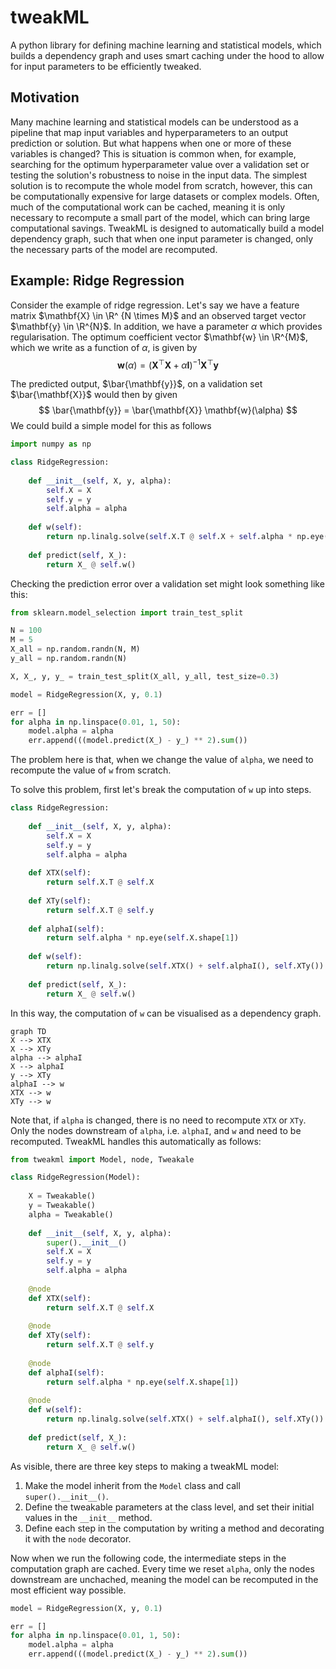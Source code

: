 # tweakML

A python library for defining machine learning and statistical models, which builds a dependency graph and uses smart caching under the hood to allow for input parameters to be efficiently tweaked.

## Motivation

Many machine learning and statistical models can be understood as a pipeline that map input variables and hyperparameters to an output prediction or solution. But what happens when one or more of these variables is changed? This is situation is common when, for example, searching for the optimum hyperparameter value over a validation set or testing the solution's robustness to noise in the input data. The simplest solution is to recompute the whole model from scratch, however, this can be computationally expensive for large datasets or complex models. Often, much of the computational work can be cached, meaning it is only necessary to recompute a small part of the model, which can bring large computational savings. TweakML is designed to automatically build a model dependency graph, such that when one input  parameter is changed, only the necessary parts of the model are recomputed.

## Example: Ridge Regression

Consider the example of ridge regression. Let's say we have a feature matrix $\mathbf{X} \in \R^
{N \times M}$ and an observed target vector $\mathbf{y} \in \R^{N}$. In addition, we have a  parameter $\alpha$ which provides regularisation. The optimum coefficient vector $\mathbf{w} \in \R^{M}$, which we write as a function of $\alpha$, is given by 
$$
\mathbf{w}(\alpha) = \left( \mathbf{X}^\top \mathbf{X} + \alpha \mathbf{I}\right)^{-1} \mathbf{X}^\top 
\mathbf{y}
$$

The predicted output, $\bar{\mathbf{y}}$, on a validation set $\bar{\mathbf{X}}$ would then by given 
$$
\bar{\mathbf{y}} = \bar{\mathbf{X}} \mathbf{w}(\alpha)
$$
We could build a simple model for this as follows 

```python 
import numpy as np

class RidgeRegression:
    
    def __init__(self, X, y, alpha):
        self.X = X
        self.y = y
        self.alpha = alpha
        
    def w(self):
        return np.linalg.solve(self.X.T @ self.X + self.alpha * np.eye(self.X.shape[1]), self.X.T @ self.y)
    
    def predict(self, X_):
        return X_ @ self.w()
```

Checking the prediction error over a validation set might look something like this:

```python 
from sklearn.model_selection import train_test_split

N = 100
M = 5
X_all = np.random.randn(N, M)
y_all = np.random.randn(N)

X, X_, y, y_ = train_test_split(X_all, y_all, test_size=0.3)

model = RidgeRegression(X, y, 0.1)

err = []
for alpha in np.linspace(0.01, 1, 50):
    model.alpha = alpha
	err.append(((model.predict(X_) - y_) ** 2).sum())    

```

The problem here is that, when we change the value of `alpha`, we need to recompute the value of `w` from scratch. 

To solve this problem, first let's break the computation of `w`  up into steps. 

```python 
class RidgeRegression:
    
    def __init__(self, X, y, alpha):
        self.X = X
        self.y = y
        self.alpha = alpha
        
    def XTX(self):
        return self.X.T @ self.X
    
   	def XTy(self):
        return self.X.T @ self.y
    
    def alphaI(self):
        return self.alpha * np.eye(self.X.shape[1])
        
    def w(self):
        return np.linalg.solve(self.XTX() + self.alphaI(), self.XTy())
    
    def predict(self, X_):
        return X_ @ self.w()
```

In this way, the computation of `w` can be visualised as a dependency graph. 

```mermaid
graph TD
X --> XTX
X --> XTy
alpha --> alphaI
X --> alphaI
y --> XTy
alphaI --> w
XTX --> w
XTy --> w
```

Note that, if `alpha` is changed, there is no need to recompute `XTX` or `XTy`. Only the nodes downstream of `alpha`, i.e. `alphaI`, and `w` and need to be recomputed. TweakML handles this automatically as follows: 

```python
from tweakml import Model, node, Tweakale

class RidgeRegression(Model):
    
    X = Tweakable()
    y = Tweakable()
    alpha = Tweakable()
    
    def __init__(self, X, y, alpha):
        super().__init__()
        self.X = X
        self.y = y
        self.alpha = alpha
    
	@node    
    def XTX(self):
        return self.X.T @ self.X
    
    @node
    def XTy(self):
        return self.X.T @ self.y
    
    @node
    def alphaI(self):
        return self.alpha * np.eye(self.X.shape[1])
	
    @node
    def w(self):
        return np.linalg.solve(self.XTX() + self.alphaI(), self.XTy())
    
    def predict(self, X_):
        return X_ @ self.w()
```

As visible, there are three key steps to making a tweakML model: 

1. Make the model inherit from the `Model` class and call `super().__init__()`. 
2. Define the tweakable parameters at the class level, and set their initial values in the `__init__` method. 
3. Define each step in the computation by writing a method and decorating it with the `node` decorator. 

Now when we run the following code, the intermediate steps in the computation graph are cached. Every time we reset `alpha`, only the nodes downstream are unchached, meaning the model can be recomputed in the most efficient way possible. 

```python 
model = RidgeRegression(X, y, 0.1)

err = []
for alpha in np.linspace(0.01, 1, 50):
    model.alpha = alpha
	err.append(((model.predict(X_) - y_) ** 2).sum()) 
```

